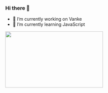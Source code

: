 ### Hi there 👋

- 🔭 I’m currently working on Vanke
- 🌱 I’m currently learning JavaScript

<img src='https://scontent-hkt1-1.xx.fbcdn.net/v/t1.0-9/104942248_710993903066325_1169701865380530531_o.jpg?_nc_cat=108&_nc_sid=730e14&_nc_ohc=1QFDQSZ3d7MAX_YnOrW&_nc_ht=scontent-hkt1-1.xx&oh=6e3dc0b881a6f27c3eaa4a5e752ebc7f&oe=5F49DA73' width='308' height='178'></img>
<!--
**Yill625/Yill625** is a ✨ _special_ ✨ repository because its `README.md` (this file) appears on your GitHub profile.
Here are some ideas to get you started:
- 🔭 I’m currently working on Vanke
- 🌱 I’m currently learning JavaScript
- 👯 I’m looking to collaborate on ...
- 🤔 I’m looking for help with ...
- 💬 Ask me about ...
- 📫 How to reach me: ...
- 😄 Pronouns: ...
- ⚡ Fun fact: ...
-->
